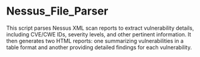 # Nessus_File_Parser
This script parses Nessus XML scan reports to extract vulnerability details, including CVE/CWE IDs, severity levels, and other pertinent information. It then generates two HTML reports: one summarizing vulnerabilities in a table format and another providing detailed findings for each vulnerability. 
